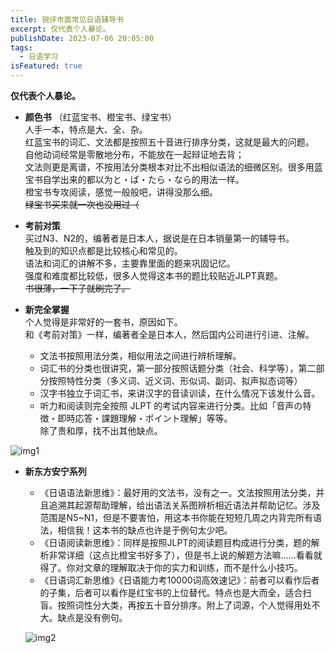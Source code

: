 ```yaml
---
title: 锐评市面常见日语辅导书
excerpt: 仅代表个人暴论。
publishDate: 2023-07-06 20:05:00
tags:
  - 日语学习
isFeatured: true
---
```


__仅代表个人暴论。__


* __颜色书__ （红蓝宝书、橙宝书、绿宝书）  
人手一本，特点是大、全、杂。  
红蓝宝书的词汇、文法都是按照五十音进行排序分类，这就是最大的问题。  
自他动词经常是零散地分布，不能放在一起辩证地去背；  
文法则更是离谱，不按用法分类根本对比不出相似语法的细微区别。很多用蓝宝书自学出来的都以为と・ば・たら・なら的用法一样。  
橙宝书专攻阅读，感觉一般般吧，讲得没那么细。  
~~绿宝书买来就一次也没用过（~~


* __考前对策__  
买过N3、N2的，编著者是日本人，据说是在日本销量第一的辅导书。  
触及到的知识点都是比较核心和常见的。  
语法和词汇的讲解不多，主要靠里面的题来巩固记忆。  
强度和难度都比较低，很多人觉得这本书的题比较贴近JLPT真题。  
~~书很薄，一下子就刷完了。~~


* __新完全掌握__  
个人觉得是非常好的一套书，原因如下。  
和《考前对策》一样，编著者全是日本人，然后国内公司进行引进、注解。  
	* 文法书按照用法分类，相似用法之间进行辨析理解。  
	* 词汇书的分类也很讲究，第一部分按照话题分类（社会、科学等），第二部分按照特性分类（多义词、近义词、形似词、副词、拟声拟态词等）  
	* 汉字书独立于词汇书，来讲汉字的音读训读，在什么情况下该发什么音。  
	* 听力和阅读则完全按照 JLPT 的考试内容来进行分类。比如「音声の特徴・即時応答・課題理解・ポイント理解」等等。  
除了贵和厚，找不出其他缺点。

![img1](/img/blog6-img1.webp)


* __新东方安宁系列__  
	* 《日语语法新思维》：最好用的文法书，没有之一。文法按照用法分类，并且追溯其起源帮助理解，给出语法关系图辨析相近语法并帮助记忆。涉及范围是N5~N1，但是不要害怕，用这本书你能在短短几周之内背完所有语法，相信我！这本书的缺点也许是于例句太少吧。  
	* 《日语阅读新思维》：同样是按照JLPT的阅读题目构成进行分类，题的解析非常详细（这点比橙宝书好多了），但是书上说的解题方法嘛……看看就得了。你对文章的理解取决于你的实力和训练，而不是什么小技巧。  
	* 《日语词汇新思维》《日语能力考10000词高效速记》：前者可以看作后者的子集，后者可以看作是红宝书的上位替代。特点也是大而全，适合扫盲。按照词性分大类，再按五十音分排序。附上了词源，个人觉得用处不大。缺点是没有例句。

	![img2](/img/blog6-img2.webp)
